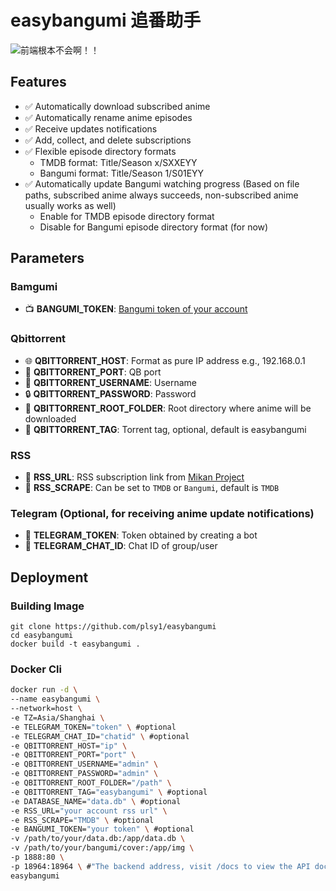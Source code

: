 # easybangumi 追番助手

![前端根本不会啊！！](https://github.com/plsy1/easybangumi/blob/main/pictures/frontend.png?raw=true)

## Features

- ✅ Automatically download subscribed anime
- ✅ Automatically rename anime episodes
- ✅ Receive updates notifications
- ✅ Add, collect, and delete subscriptions
- ✅ Flexible episode directory formats
  - TMDB format: Title/Season x/SXXEYY
  - Bangumi format: Title/Season 1/S01EYY
- ✅ Automatically update Bangumi watching progress (Based on file paths, subscribed anime always succeeds, non-subscribed anime usually works as well)
  - Enable for TMDB episode directory format
  - Disable for Bangumi episode directory format (for now)

## Parameters

### Bamgumi

- 📺 **BANGUMI_TOKEN**: [Bangumi token of your account](https://next.bgm.tv/demo/access-token)

### Qbittorrent

- 🌐 **QBITTORRENT_HOST**: Format as pure IP address e.g., 192.168.0.1
- 🔌 **QBITTORRENT_PORT**: QB port
- 👤 **QBITTORRENT_USERNAME**: Username
- 🔒 **QBITTORRENT_PASSWORD**: Password
- 📁 **QBITTORRENT_ROOT_FOLDER**: Root directory where anime will be downloaded
- 🔖 **QBITTORRENT_TAG**: Torrent tag, optional, default is easybangumi

### RSS

- 📡 **RSS_URL**: RSS subscription link from [Mikan Project](https://mikanani.me/home/mybangumi)
- 🔄 **RSS_SCRAPE**: Can be set to `TMDB` or `Bangumi`, default is `TMDB`

### Telegram (Optional, for receiving anime update notifications)

- 🤖 **TELEGRAM_TOKEN**: Token obtained by creating a bot
- 💬 **TELEGRAM_CHAT_ID**: Chat ID of group/user

## Deployment

### Building Image

```shell
git clone https://github.com/plsy1/easybangumi
cd easybangumi
docker build -t easybangumi .
```

### Docker Cli
```bash
docker run -d \
--name easybangumi \
--network=host \
-e TZ=Asia/Shanghai \
-e TELEGRAM_TOKEN="token" \ #optional
-e TELEGRAM_CHAT_ID="chatid" \ #optional
-e QBITTORRENT_HOST="ip" \
-e QBITTORRENT_PORT="port" \
-e QBITTORRENT_USERNAME="admin" \
-e QBITTORRENT_PASSWORD="admin" \
-e QBITTORRENT_ROOT_FOLDER="/path" \
-e QBITTORRENT_TAG="easybangumi" \ #optional
-e DATABASE_NAME="data.db" \ #optional
-e RSS_URL="your account rss url" \
-e RSS_SCRAPE="TMDB" \ #optional
-e BANGUMI_TOKEN="your token" \ #optional
-v /path/to/your/data.db:/app/data.db \
-v /path/to/your/bangumi/cover:/app/img \
-p 1888:80 \
-p 18964:18964 \ #"The backend address, visit /docs to view the API documentation."
easybangumi
```


